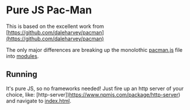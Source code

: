 # Pure JS Pac-Man

This is based on the excellent work from [https://github.com/daleharvey/pacman](https://github.com/daleharvey/pacman)

The only major differences are breaking up the monolothic [pacman.js](https://github.com/daleharvey/pacman/blob/master/pacman.js) 
file into [modules](modules).

## Running

It's pure JS, so no frameworks needed! Just fire up an http server of your choice, like: 
[http-server])https://www.npmjs.com/package/http-server) and navigate to [index.html](index.html).
